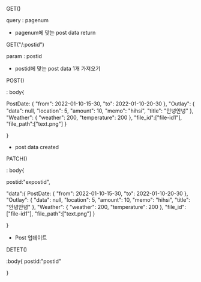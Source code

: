 
GET()

query : pagenum
- pagenum에 맞는 post data return





GET("/:postid")

param : postid
- postid에 맞는 post data 1개 가져오기



POST()

: body{

PostDate: {
  "from": 2022-01-10-15-30,
  "to": 2022-01-10-20-30
            },
            "Outlay": {
                "data": null,
                "location": 5,
                "amount": 10,
                "memo": "hihsi",
                "title": "안녕안녕"
            },
            "Weather": {
                "weather": 200,
                "temperature": 200
            },
    "file_id":["file-id1"],
     "file_path":["text.png"]
    }

}

- post data created






PATCH()

: body{

postid:"expostid",

"data":{
PostDate: {
  "from": 2022-01-10-15-30,
  "to": 2022-01-10-20-30
            },
            "Outlay": {
                "data": null,
                "location": 5,
                "amount": 10,
                "memo": "hihsi",
                "title": "안녕안녕"
            },
            "Weather": {
                "weather": 200,
                "temperature": 200
            },
    "file_id":["file-id1"],
     "file_path":["text.png"]
    }

}

- Post 업데이트












DETET()

:body{
   postid:"postid"


}







